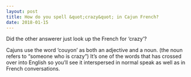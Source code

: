 ```yaml
---
layout: post
title: How do you spell &quot;crazy&quot; in Cajun French?
date: 2018-01-15
---
```


<p>Did the other answerer just look up the French for ‘crazy’?</p><p>Cajuns use the word ‘couyon’ as both an adjective and a noun. (the noun refers to “someone who is crazy”) It’s one of the words that has crossed over into English so you’ll see it interspersed in normal speak as well as in French conversations.</p>
